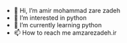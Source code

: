 - 👋 Hi, I’m amir mohammad zare zadeh
- 👀 I’m interested in python
- 🌱 I’m currently learning python
- 📫 How to reach me amzarezadeh.ir

<!---
amzzm75/amzzm75 is a ✨ special ✨ repository because its `README.md` (this file) appears on your GitHub profile.
You can click the Preview link to take a look at your changes.
--->

